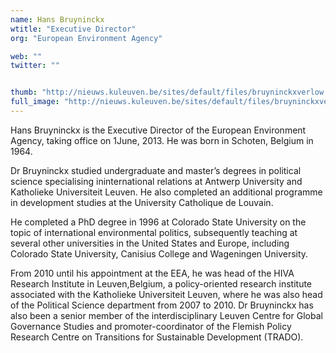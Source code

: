 ```yaml
---
name: Hans Bruyninckx
wtitle: "Executive Director"
org: "European Environment Agency"

web: ""
twitter: ""


thumb: "http://nieuws.kuleuven.be/sites/default/files/bruyninckxverlow.jpg"
full_image: "http://nieuws.kuleuven.be/sites/default/files/bruyninckxverlow.jpg"
---
```

Hans Bruyninckx is the Executive Director of the European Environment Agency, taking office on 1June, 2013. He was born in Schoten, Belgium in 1964.

Dr Bruyninckx studied undergraduate and master’s degrees in political science specialising ininternational relations at Antwerp University and Katholieke Universiteit Leuven. He also completed an additional programme in development studies at the University Catholique de Louvain.

He completed a PhD degree in 1996 at Colorado State University on the topic of international environmental politics, subsequently teaching at several other universities in the United States and Europe, including Colorado State University, Canisius College and Wageningen University.

From 2010 until his appointment at the EEA, he was head of the HIVA Research Institute in Leuven,Belgium, a policy-oriented research institute associated with the Katholieke Universiteit Leuven, where he was also head of the Political Science department from 2007 to 2010. Dr Bruyninckx has also been a senior member of the interdisciplinary Leuven Centre for Global Governance Studies and promoter-coordinator of the Flemish Policy Research Centre on Transitions for Sustainable Development (TRADO).